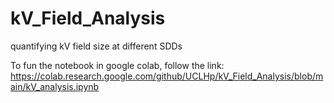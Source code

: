 # kV_Field_Analysis
quantifying kV field size at different SDDs
  
To fun the notebook in google colab, follow the link:  
https://colab.research.google.com/github/UCLHp/kV_Field_Analysis/blob/main/kV_analysis.ipynb
  
